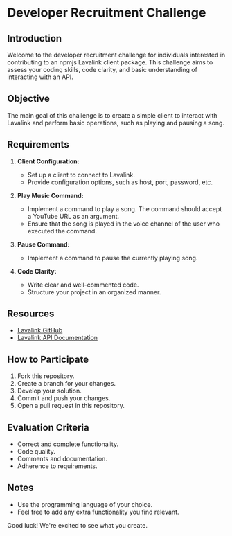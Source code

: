 # Developer Recruitment Challenge

## Introduction
Welcome to the developer recruitment challenge for individuals interested in contributing to an npmjs Lavalink client package. This challenge aims to assess your coding skills, code clarity, and basic understanding of interacting with an API.

## Objective
The main goal of this challenge is to create a simple client to interact with Lavalink and perform basic operations, such as playing and pausing a song.

## Requirements

1. **Client Configuration:**
   - Set up a client to connect to Lavalink.
   - Provide configuration options, such as host, port, password, etc.

2. **Play Music Command:**
   - Implement a command to play a song. The command should accept a YouTube URL as an argument.
   - Ensure that the song is played in the voice channel of the user who executed the command.

3. **Pause Command:**
   - Implement a command to pause the currently playing song.

4. **Code Clarity:**
   - Write clear and well-commented code.
   - Structure your project in an organized manner.

## Resources
- [Lavalink GitHub](https://github.com/lavalink-devs/Lavalink)
- [Lavalink API Documentation](https://github.com/lavalink-devs/Lavalink/blob/master/IMPLEMENTATION.md)

## How to Participate
1. Fork this repository.
2. Create a branch for your changes.
3. Develop your solution.
4. Commit and push your changes.
5. Open a pull request in this repository.

## Evaluation Criteria
- Correct and complete functionality.
- Code quality.
- Comments and documentation.
- Adherence to requirements.

## Notes
- Use the programming language of your choice.
- Feel free to add any extra functionality you find relevant.

Good luck! We're excited to see what you create.
